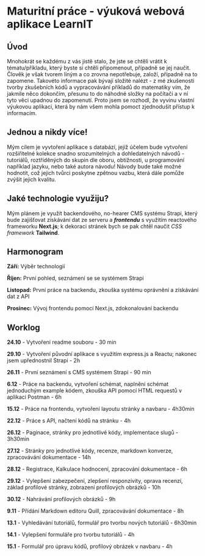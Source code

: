 # **Maturitní práce - výuková webová aplikace LearnIT**
## **Úvod**
Mnohokrát se každému z vás jistě stalo, že jste se chtěli vrátit k tématu/příkladu, který byste si chtěli připomenout, případně se jej naučit. Člověk je však tvorem líným a co zrovna nepotřebuje, založí, případně na to zapomene. Takovéto informace pak bývají složité nalézt - z mé zkušenosti tvorby zkušebních kódů a vypracovávání příkladů do matematiky vím, že jakmile něco dokončím, přesunu to do náhodné složky na počítači a v ní tyto věci upadnou do zapomenutí. Proto jsem se rozhodl, že vyvinu vlastní výukovou aplikaci, která by nám všem mohla pomoct zjednodušit přístup k informacím.
## **Jednou a nikdy více!**
Mým cílem je vyvtoření aplikace s databází, jejíž účelem bude vytvoření rozšiřitelné kolekce snadno srozumitelných a dohledatelných návodů - tutoriálů, roztříděných do skupin dle oboru, obtížnosti, u programování například jazyku, nebo také autora návodu! Návody bude také možné hodnotit, což jejich tvůrci poskytne zpětnou vazbu, která dále pomůže zvýšit jejich kvalitu.
## **Jaké technologie využiju?**
Mým plánem je využít backendového, no-hearer CMS systému Strapi, který bude zajišťovat získávání dat ze serveru a ***frontendu*** s využitím reactového frameworku **Next.js**; k dekoraci stránek bych se pak chtěl naučit *CSS framework* **Tailwind**.
## **Harmonogram**
**Září:** Výběr technologií

**Říjen:** První pohled, seznámení se se systémem Strapi

**Listopad:** První práce na backendu, zkouška systému oprávnění a získávání dat z API

**Prosinec:** Vývoj frontendu pomocí Next.js, zdokonalování backendu

## **Worklog**

**24.10** - Vytvoření readme souboru - 30 min

**29.10** - Vytvoření původní aplikace s využitím express.js a Reactu; nakonec jsem upřednostnil Strapi - 2h

**26.11** - První seznámení s CMS systémem Strapi - 90 min

**6.12** - Práce na backendu, vytvoření schémat, naplnění schémat jednoduchým example kódem, zkouška API pomocí HTML requestů v aplikaci Postman - 6h

**15.12** - Práce na frontendu, vytvoření layoutu stránky a navbaru - 4h30min

**22.12** - Práce s API, načtení kódů na stránku - 4h

**26.12** - Paginace, stránky pro jednotlivé kódy, implementace slugů - 3h30min

**27.12** - Stránky pro jednotlivé kódy, recenze, markdown konverze, zpracovávání dokumentace - 14h

**28.12** - Registrace, Kalkulace hodnocení, zpracování dokumentace - 6h

**29.12** - Vylepšení zabezpečení, zlepšení responzivity, oprava recenzí, základ profilové stránky, zobrazení profilových obrázků - 10h

**30.12** - Nahrávání profilových obrázků - 9h

**9.11** - Přídání Markdown editoru Quill, zpracovávání dokumentace - 8h

**13.1** - Vyhledávání tutoriálů, formulář pro tvorbu nových tutoriálů - 6h30min

**14.1** - Vylepšení formuláře pro tvorbu tutoriálů - 4h

**15.1** - Formulář pro úpravu kódů, profilový obrázek v navbaru - 4h
